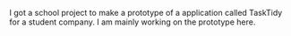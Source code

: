 I got a school project to make a prototype of a application called TaskTidy for a student company. I am mainly working on the prototype here.
